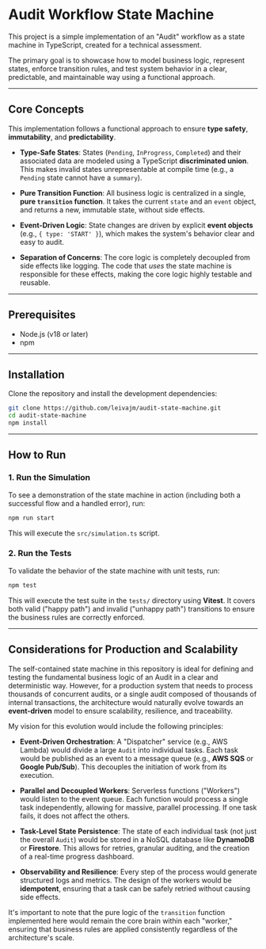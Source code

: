 # Audit Workflow State Machine

This project is a simple implementation of an "Audit" workflow as a state machine in TypeScript, created for a technical assessment.

The primary goal is to showcase how to model business logic, represent states, enforce transition rules, and test system behavior in a clear, predictable, and maintainable way using a functional approach.

---

## Core Concepts

This implementation follows a functional approach to ensure **type safety**, **immutability**, and **predictability**.

* **Type-Safe States**: States (`Pending`, `InProgress`, `Completed`) and their associated data are modeled using a TypeScript **discriminated union**. This makes invalid states unrepresentable at compile time (e.g., a `Pending` state cannot have a `summary`).

* **Pure Transition Function**: All business logic is centralized in a single, **pure `transition` function**. It takes the current `state` and an `event` object, and returns a new, immutable state, without side effects.

* **Event-Driven Logic**: State changes are driven by explicit **event objects** (e.g., `{ type: 'START' }`), which makes the system's behavior clear and easy to audit.

* **Separation of Concerns**: The core logic is completely decoupled from side effects like logging. The code that *uses* the state machine is responsible for these effects, making the core logic highly testable and reusable.

---

## Prerequisites

* Node.js (v18 or later)
* npm

---

## Installation

Clone the repository and install the development dependencies:

```bash
git clone https://github.com/leivajm/audit-state-machine.git
cd audit-state-machine
npm install
```

---

## How to Run

### 1. Run the Simulation

To see a demonstration of the state machine in action (including both a successful flow and a handled error), run:

```bash
npm run start
```

This will execute the `src/simulation.ts` script.

### 2. Run the Tests

To validate the behavior of the state machine with unit tests, run:

```bash
npm test
```

This will execute the test suite in the `tests/` directory using **Vitest**. It covers both valid ("happy path") and invalid ("unhappy path") transitions to ensure the business rules are correctly enforced.

---

## Considerations for Production and Scalability

The self-contained state machine in this repository is ideal for defining and testing the fundamental business logic of an Audit in a clear and deterministic way. However, for a production system that needs to process thousands of concurrent audits, or a single audit composed of thousands of internal transactions, the architecture would naturally evolve towards an **event-driven** model to ensure scalability, resilience, and traceability.

My vision for this evolution would include the following principles:

* **Event-Driven Orchestration**: A "Dispatcher" service (e.g., AWS Lambda) would divide a large `Audit` into individual tasks. Each task would be published as an event to a message queue (e.g., **AWS SQS** or **Google Pub/Sub**). This decouples the initiation of work from its execution.

* **Parallel and Decoupled Workers**: Serverless functions ("Workers") would listen to the event queue. Each function would process a single task independently, allowing for massive, parallel processing. If one task fails, it does not affect the others.

* **Task-Level State Persistence**: The state of each individual task (not just the overall `Audit`) would be stored in a NoSQL database like **DynamoDB** or **Firestore**. This allows for retries, granular auditing, and the creation of a real-time progress dashboard.

* **Observability and Resilience**: Every step of the process would generate structured logs and metrics. The design of the workers would be **idempotent**, ensuring that a task can be safely retried without causing side effects.

It's important to note that the pure logic of the `transition` function implemented here would remain the core brain within each "worker," ensuring that business rules are applied consistently regardless of the architecture's scale.
